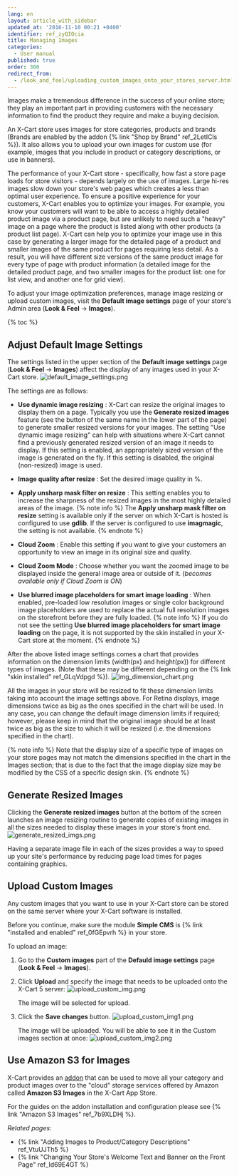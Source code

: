 ```yaml
---
lang: en
layout: article_with_sidebar
updated_at: '2016-11-10 00:21 +0400'
identifier: ref_zyQIOcia
title: Managing Images
categories:
  - User manual
published: true
order: 300
redirect_from:
  - /look_and_feel/uploading_custom_images_onto_your_stores_server.html
---
```

Images make a tremendous difference in the success of your online store; they play an important part in providing customers with the necessary information to find the product they require and make a buying decision. 
 
An X-Cart store uses images for store categories, products and brands (Brands are enabled by the addon {% link "Shop by Brand" ref_2LetICls %}). It also allows you to upload your own images for custom use (for example, images that you include in product or category descriptions, or use in banners). 

The performance of your X-Cart store - specifically, how fast a store page loads for store visitors - depends largely on the use of images. Large hi-res images slow down your store's web pages which creates a less than optimal user experience. To ensure a positive experience for your customers, X-Cart enables you to optimize your images. For example, you know your customers will want to be able to access a highly detailed product image via a product page, but are unlikely to need such a "heavy" image on a page where the product is listed along with other products (a product list page). X-Cart can help you to optimize your image use in this case by generating a larger image for the detailed page of a product and smaller images of the same product for pages requiring less detail. As a result, you will have different size versions of the same product image for every type of page with product information (a detailed image for the detailed product page, and two smaller images for the product list: one for list view, and another one for grid view). 

To adjust your image optimization preferences, manage image resizing or upload custom images, visit the **Default image settings** page of your store's Admin area (**Look & Feel** -> **Images**).

{% toc %}

## Adjust Default Image Settings
The settings listed in the upper section of the **Default image settings** page (**Look & Feel** -> **Images**) affect the display of any images used in your X-Cart store.
![default_image_settings.png]({{site.baseurl}}/attachments/ref_zyQIOcia/default_image_settings.png)

The settings are as follows:

* **Use dynamic image resizing** : X-Cart can resize the original images to display them on a page. Typically you use the **Generate resized images** feature (see the button of the same name in the lower part of the page) to generate smaller resized versions for your images. The setting "Use dynamic image resizing" can help with situations where X-Cart cannot find a previously generated resized version of an image it needs to display. If this setting is enabled, an appropriately sized version of the image is generated on the fly. If this setting is disabled, the original (non-resized) image is used.

* **Image quality after resize** : Set the desired image quality in %.

* **Apply unsharp mask filter on resize** : This setting enables you to increase the sharpness of the resized images in the most highly detailed areas of the image.
  {% note info %}
  The **Apply unsharp mask filter on resize** setting is available only if the server on which X-Cart is hosted is configured to use **gdlib**. If the server is configured to use **imagmagic**, the setting is not available.
  {% endnote %}

* **Cloud Zoom** : Enable this setting if you want to give your customers an opportunity to view an image in its original size and quality.

*  **Cloud Zoom Mode** : Choose whether you want the zoomed image to be displayed inside the general image area or outside of it. (_becomes available only if Cloud Zoom is ON_)

* **Use blurred image placeholders for smart image loading** : When enabled, pre-loaded low resolution images or single color background image placeholders are used to replace the actual full resolution images on the storefront before they are fully loaded.
  {% note info %}
  If you do not see the setting **Use blurred image placeholders for smart image loading** on the page, it is not supported by the skin installed in your X-Cart store at the moment.
  {% endnote %}

After the above listed image settings comes a chart that provides information on the dimension limits  (width(px) and height(px)) for different types of images. (Note that these may be different depending on the {% link "skin installed" ref_GLqVdpgd %}). 
![img_dimension_chart.png]({{site.baseurl}}/attachments/ref_zyQIOcia/img_dimension_chart.png)

All the images in your store will be resized to fit these dimension limits taking into account the image settings above. For Retina displays, image dimensions twice as big as the ones specified in the chart will be used. In any case, you can change the default image dimension limits if required; however, please keep in mind that the original image should be at least twice as big as the size to which it will be resized (i.e. the dimensions specified in the chart). 

{% note info %}
Note that the display size of a specific type of images on your store pages may not match the dimensions specified in the chart in the Images section; that is due to the fact that the image display size may be modified by the CSS of a specific design skin. 
{% endnote %}

## Generate Resized Images
Clicking the **Generate resized images** button at the bottom of the screen launches an image resizing routine to generate copies of existing images in all the sizes needed to display these images in your store's front end. 
![generate_resized_imgs.png]({{site.baseurl}}/attachments/ref_zyQIOcia/generate_resized_imgs.png)

Having a separate image file in each of the sizes provides a way to speed up your site's performance by reducing page load times for pages containing graphics.

## Upload Custom Images 
Any custom images that you want to use in your X-Cart store can be stored on the same server where your X-Cart software is installed. 

Before you continue, make sure the module **Simple CMS** is {% link "installed and enabled" ref_0fGEpvrh %} in your store.

To upload an image:

1.  Go to the **Custom images** part of the **Defauld image settings** page (**Look & Feel** -> **Images**).

2.  Click **Upload** and specify the image that needs to be uploaded onto the X-Cart 5 server:
    ![upload_custom_img.png]({{site.baseurl}}/attachments/ref_zyQIOcia/upload_custom_img.png)
    
    The image will be selected for upload.

3.  Click the **Save changes** button.
    ![upload_custom_img1.png]({{site.baseurl}}/attachments/ref_zyQIOcia/upload_custom_img1.png)
    
    The image will be uploaded. You will be able to see it in the Custom images section at once:
    ![upload_custom_img2.png]({{site.baseurl}}/attachments/ref_zyQIOcia/upload_custom_img2.png)


## Use Amazon S3 for Images
X-Cart provides an [addon]((https://market.x-cart.com/addons/amazon-s3-images.html) "Managing Images") that can be used to move all your category and product images over to the "cloud" storage services offered by Amazon called **Amazon S3 Images** in the X-Cart App Store. 

For the guides on the addon installation and configuration please see {% link "Amazon S3 Images" ref_7b9XLDHj %}.

_Related pages:_

*   {% link "Adding Images to Product/Category Descriptions" ref_VtuUJTh5 %}
*   {% link "Changing Your Store's Welcome Text and Banner on the Front Page" ref_Id69E4GT %}
